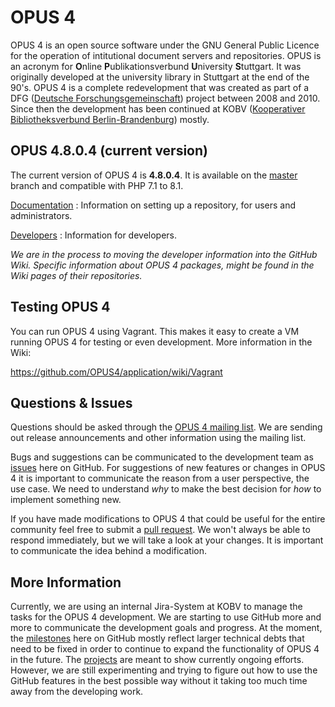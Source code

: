 # OPUS 4

OPUS 4 is an open source software under the GNU General Public Licence for the operation of intitutional document
servers and repositories. OPUS is an acronym for **O**nline **P**ublikationsverbund **U**niversity **S**tuttgart.
It was originally developed at the university library in Stuttgart at the end of the 90's. OPUS 4 is a complete
redevelopment that was created as part of a DFG ([Deutsche Forschungsgemeinschaft][DFG]) project between 2008 and 2010.
Since then the development has been continued at KOBV ([Kooperativer Bibliotheksverbund Berlin-Brandenburg][KOBV])
mostly.

## OPUS 4.8.0.4 (current version)

The current version of OPUS 4 is __4.8.0.4__. It is available on the [master][MASTER] branch and compatible with 
PHP 7.1 to 8.1. 

[Documentation][DOC]
: Information on setting up a repository, for users and administrators.

[Developers][DEVDOC]
: Information for developers.

_We are in the process to moving the developer information into the GitHub Wiki. Specific information about OPUS 4
packages, might be found in the Wiki pages of their repositories._

## Testing OPUS 4

You can run OPUS 4 using Vagrant. This makes it easy to create a VM running OPUS 4 for testing or even development.
More information in the Wiki:

https://github.com/OPUS4/application/wiki/Vagrant

## Questions & Issues

Questions should be asked through the [OPUS 4 mailing list][OPUSTESTER]. We are sending out release announcements and 
other information using the mailing list. 

Bugs and suggestions can be communicated to the development team as [issues][ISSUES] here on GitHub. For suggestions
of new features or changes in OPUS 4 it is important to communicate the reason from a user perspective, the use case. 
We need to understand *why* to make the best decision for *how* to implement something new.  

If you have made modifications to OPUS 4 that could be useful for the entire community feel free to submit a [pull
request][PULLREQUESTS]. We won't always be able to respond immediately, but we will take a look at your changes. 
It is important to communicate the idea behind a modification.    

## More Information

Currently, we are using an internal Jira-System at KOBV to manage the tasks for the OPUS 4 development. We are starting
to use GitHub more and more to communicate the development goals and progress. 
At the moment, the [milestones][MILESTONES] here on GitHub mostly reflect larger technical debts that need to be fixed
in order to continue to expand the functionality of OPUS 4 in the future. The [projects][PROJECTS] are meant to show
currently ongoing efforts. However, we are still experimenting and trying to figure out how to use the GitHub features
in the best possible way without it taking too much time away from the developing work.

[OPUS4]: https://www.kobv.de/entwicklung/software/opus-4/
[DEVDOC]: https://www.opus-repository.org
[DOC]: https://www.opus-repository.org/userdoc
[KOBV]: https://www.kobv.de
[DFG]: http://www.dfg.de
[OPUSTESTER]: http://listserv.zib.de/mailman/listinfo/kobv-opus-tester/
[ISSUES]: http://github.com/OPUS4/application/issues
[MASTER]: https://github.com/OPUS4/application/tree/master
[PULLREQUESTS]: https://docs.github.com/en/github/collaborating-with-issues-and-pull-requests/about-pull-requests
[MILESTONES]: https://github.com/OPUS4/application/milestones
[PROJECTS]: https://github.com/OPUS4/application/projects
